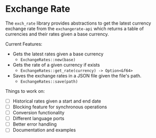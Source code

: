 # Exchange Rate 

The `exch_rate` library provides abstractions to get the latest currency exchange rate from the `exchangerate-api` which returns a table of currencies and their rates given a base currency. 

Current Features: 
- Gets the latest rates given a base currency 
    - `ExchangeRates::new(base)`
- Gets the rate of a given currency if exists
    - `ExchangeRates::get_rate(currency) -> Option<&f64>`
- Saves the exchange rates in a JSON file given the file's path. 
    - `ExchangeRates::save(path)`


Things to work on: 
- [ ] Historical rates given a start and end date 
- [ ] Blocking feature for synchronous operations
- [ ] Conversion functionality 
- [ ] Different language ports
- [ ] Better error handling 
- [ ] Documentation and examples